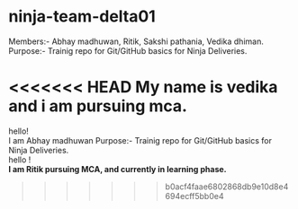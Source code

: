 # ninja-team-delta01
Members:- Abhay madhuwan, Ritik, Sakshi pathania, Vedika dhiman.
Purpose:- Trainig repo for Git/GitHub basics for Ninja Deliveries.

<<<<<<< HEAD
My name is vedika and i am pursuing mca.
=======
hello! <br> I am Abhay madhuwan 
Purpose:- Trainig repo for Git/GitHub basics for Ninja Deliveries.<br>hello ! <br> <b>I am Ritik pursuing MCA, and currently in learning phase.</b>
>>>>>>> b0acf4faae6802868db9e10d8e4694ecff5bb0e4

